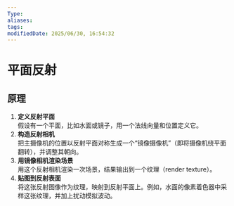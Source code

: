 ```yaml
---
Type:
aliases: 
tags: 
modifiedDate: 2025/06/30, 16:54:32
---
```


# 平面反射

## 原理

1. **定义反射平面**  
    假设有一个平面，比如水面或镜子，用一个法线向量和位置定义它。
2. **构造反射相机**  
    把主摄像机的位置以反射平面对称生成一个“镜像摄像机”（即将摄像机绕平面翻转），并调整其朝向。
3. **用镜像相机渲染场景**  
    用这个反射相机渲染一次场景，结果输出到一个纹理（render texture）。
4. **贴图到反射表面**  
    将这张反射图像作为纹理，映射到反射平面上。例如，水面的像素着色器中采样这张纹理，并加上扰动模拟波动。
